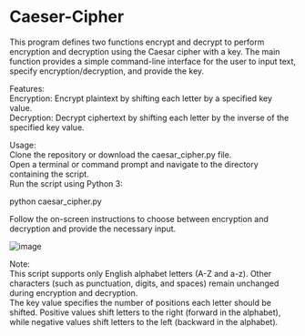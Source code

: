 # Caeser-Cipher
This program defines two functions encrypt and decrypt to perform encryption and decryption using the Caesar cipher with a key. The main function provides a simple command-line interface for the user to input text, specify encryption/decryption, and provide the key.

Features:<br>
Encryption: Encrypt plaintext by shifting each letter by a specified key value.<br>
Decryption: Decrypt ciphertext by shifting each letter by the inverse of the specified key value.<br>

Usage: <br>
  Clone the repository or download the caesar_cipher.py file. <br>
  Open a terminal or command prompt and navigate to the directory containing the script. <br>
  Run the script using Python 3: <br>

  python caesar_cipher.py <br>

  Follow the on-screen instructions to choose between encryption and decryption and provide the necessary input.<br>

  ![image](https://github.com/Shamshad0079/Caeser-Cipher/assets/111460423/f68c0392-0e76-4af2-97e8-432bd57fbd69)  <br>

Note: <br>
This script supports only English alphabet letters (A-Z and a-z). Other characters (such as punctuation, digits, and spaces) remain unchanged during encryption and decryption. <br>
The key value specifies the number of positions each letter should be shifted. Positive values shift letters to the right (forward in the alphabet), while negative values shift letters to the left (backward in the alphabet).<br>


  







